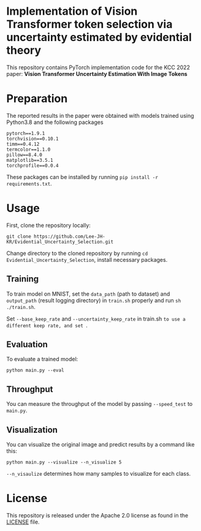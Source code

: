# Implementation of Vision Transformer token selection via uncertainty estimated by evidential theory

This repository contains PyTorch implementation code for the KCC 2022 paper:
__Vision Transformer Uncertainty Estimation With Image Tokens__

# Preparation
The reported results in the paper were obtained with models trained using Python3.8 and the following packages
```
pytorch==1.9.1
torchvision==0.10.1
timm==0.4.12
termcolor==1.1.0
pillow==8.4.0
matplotlib==3.5.1
torchprofile==0.0.4
```
These packages can be installed by running `pip install -r requirements.txt`.

# Usage

First, clone the repository locally:
```
git clone https://github.com/Lee-JH-KR/Evidential_Uncertainty_Selection.git
```
Change directory to the cloned repository by running `cd Evidential_Uncertainty_Selection`, install necessary packages.

## Training
To train model on MNIST, set the `data_path` (path to dataset) and `output_path` (result logging directory) in `train.sh` properly and run `sh ./train.sh`.

Set `--base_keep_rate` and `--uncertainty_keep_rate` in train.sh `to use a different keep rate, and set `.


## Evaluation
To evaluate a trained model:
```
python main.py --eval 
```

## Throughput
You can measure the throughput of the model by passing `--speed_test` to `main.py`.

## Visualization
You can visualize the original image and predict results by a command like this:
```
python main.py --visualize --n_visualize 5
```
`--n_visaulize` determines how many samples to visualize for each class.

# License
This repository is released under the Apache 2.0 license as found in the [LICENSE](LICENSE) file.
